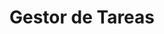 ---
title: "Gestor de Tareas"
description: "Aplicación para gestionar tareas con soporte para etiquetas, fechas límite y notificaciones."
image: "/images/task-manager.png"
url: "https://example.com/task-manager"
tags: ["web", "productivity", "vue", "firebase", "tailwindcss"]
---